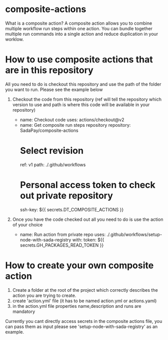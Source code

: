 # composite-actions
What is a composite action?
A composite action allows you to combine multiple workflow run steps within one action. You can bundle together multiple run commands into a single action and reduce duplication in your worklow.

# How to use composite actions that are in this repository

All you need to do is checkout this repository and use the path of the folder you want to run. Please see the example below 

1. Checkout the code from this repository (ref will tell the repository which version to use and path is where this code will be available in your repository)
      - name: Checkout code
        uses: actions/checkout@v2
      - name: Get composite run steps repository
          repository: SadaPay/composite-actions
          # Select revision
          ref: v1
          path: ./.github/workflows
          # Personal access token to check out private repository
          ssh-key: ${{ secrets.DT_COMPOSITE_ACTIONS }}

2. Once you have the code checked out all you need to do is use the action of your choice
      - name: Run action from private repo
        uses: ./.github/workflows/setup-node-with-sada-registry
        with:
          token: ${{ secrets.GH_PACKAGES_READ_TOKEN }}

# How to create your own composite action

1) Create a folder at the root of the project which correctly describes the action you are trying to create. 
2) create 'action.yml' file (it has to be named action.yml or actions.yaml)
3) in the action.yml file properties name,description and runs are mandatory

Currently you cant directly access secrets in the composite actions file, you can pass them as input please see 'setup-node-with-sada-registry' as an example.